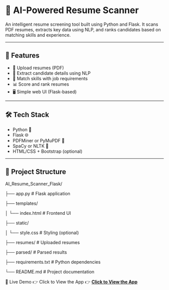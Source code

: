 # **💼 AI-Powered Resume Scanner**

An intelligent resume screening tool built using Python and Flask. It scans PDF resumes, extracts key data using NLP, and ranks candidates based on matching skills and experience.

---

## 🚀 Features

- 📄 Upload resumes (PDF)
- 🧠 Extract candidate details using NLP
- 🎯 Match skills with job requirements
- 📊 Score and rank resumes
- 🖥️ Simple web UI (Flask-based)

---

## 🛠️ Tech Stack

- Python 🐍
- Flask 🌐
- PDFMiner or PyMuPDF 📄
- SpaCy or NLTK 🧠
- HTML/CSS + Bootstrap (optional)

---

## 📂 Project Structure

AI_Resume_Scanner_Flask/

├── app.py # Flask application

├── templates/

│ └── index.html # Frontend UI

├── static/

│ └── style.css # Styling (optional)

├── resumes/ # Uploaded resumes

├── parsed/ # Parsed results

├── requirements.txt # Python dependencies

└── README.md # Project documentation


🔗 Live Demo
👉 Click to View the App
👉 [**Click to View the App**](https://thunderous-crisp-9ed60e.netlify.app/)


